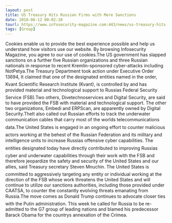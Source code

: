 ```yaml
---
layout: post
title: US Treasury Hits Russian Firms with More Sanctions
date: 2018-06-12 00:02:10
tourl: https://www.infosecurity-magazine.com:443/news/us-treasury-hits-russian-firms/
tags: [Group]
---
```

Cookies enable us to provide the best experience possible and help us understand how visitors use our website. By browsing Infosecurity Magazine, you agree to our use of cookies.The US government has slapped sanctions on a further five Russian organizations and three Russian nationals in response to recent Kremlin-sponsored cyber-attacks including NotPetya.The Treasury Department took action under Executive Order 13694, It claimed that one of the designated entities named in the order, Kvant Scientific Research Institute (Kvant), is controlled by and has provided material and technological support to Russias Federal Security Service (FSB).Two others, Divetechnoservices and Digital Security, are said to have provided the FSB with material and technological support. The other two organizations, Embedi and ERPScan, are apparently owned by Digital Security.TheIt also called out Russian efforts to track the underwater communication cables that carry most of the worlds telecommunications data.The United States is engaged in an ongoing effort to counter malicious actors working at the behest of the Russian Federation and its military and intelligence units to increase Russias offensive cyber capabilities. The entities designated today have directly contributed to improving Russias cyber and underwater capabilities through their work with the FSB and therefore jeopardize the safety and security of the United States and our allies, said Treasury secretary Steven Mnuchin. The United States is committed to aggressively targeting any entity or individual working at the direction of the FSB whose work threatens the United States and will continue to utilize our sanctions authorities, including those provided under CAATSA, to counter the constantly evolving threats emanating from Russia.The move comes as Donald Trump continues to advocate closer ties with the Putin administration. This week he called for Russia to be re-admitted to the G7 group of leading nations and blamed his predecessor Barack Obama for the countrys annexation of the Crimea.